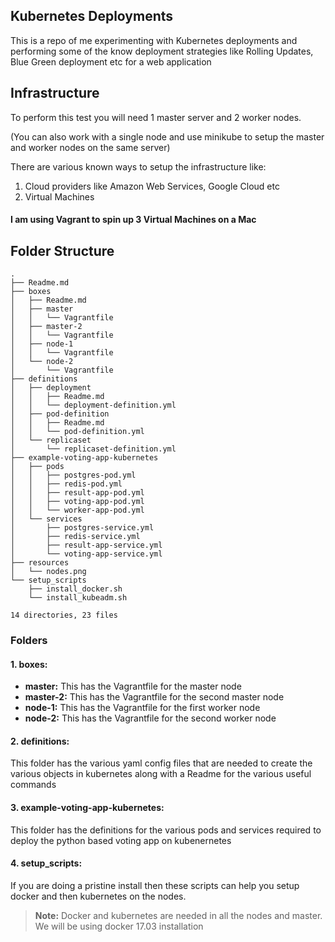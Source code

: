 ## Kubernetes Deployments

This is a repo of me experimenting with Kubernetes deployments and performing some of the know deployment strategies like Rolling Updates, Blue Green deployment etc for a web application

## Infrastructure
To perform this test you will need 1 master server and 2 worker nodes.

(You can also work with a single node and use minikube to setup the master and worker nodes on the same server)

There are various known ways to setup the infrastructure like:
1. Cloud providers like Amazon Web Services, Google Cloud etc
2. Virtual Machines

#### I am using Vagrant to spin up 3 Virtual Machines on a Mac


## Folder Structure

```
.
├── Readme.md
├── boxes
│   ├── Readme.md
│   ├── master
│   │   └── Vagrantfile
│   ├── master-2
│   │   └── Vagrantfile
│   ├── node-1
│   │   └── Vagrantfile
│   └── node-2
│       └── Vagrantfile
├── definitions
│   ├── deployment
│   │   ├── Readme.md
│   │   └── deployment-definition.yml
│   ├── pod-definition
│   │   ├── Readme.md
│   │   └── pod-definition.yml
│   └── replicaset
│       └── replicaset-definition.yml
├── example-voting-app-kubernetes
│   ├── pods
│   │   ├── postgres-pod.yml
│   │   ├── redis-pod.yml
│   │   ├── result-app-pod.yml
│   │   ├── voting-app-pod.yml
│   │   └── worker-app-pod.yml
│   └── services
│       ├── postgres-service.yml
│       ├── redis-service.yml
│       ├── result-app-service.yml
│       └── voting-app-service.yml
├── resources
│   └── nodes.png
└── setup_scripts
    ├── install_docker.sh
    └── install_kubeadm.sh

14 directories, 23 files

```

### Folders
#### 1. boxes:
* **master:** This has the Vagrantfile for the master node
* **master-2:** This has the Vagrantfile for the second master node
* **node-1:** This has the Vagrantfile for the first worker node
* **node-2:** This has the Vagrantfile for the second worker node

#### 2. definitions:
This folder has the various yaml config files that are needed to create the various objects in kubernetes along with a Readme for the various useful commands

#### 3. example-voting-app-kubernetes:
This folder has the definitions for the various pods and services required to deploy the python based voting app on kubenernetes 

#### 4. setup_scripts:
If you are doing a pristine install then these scripts can help you setup docker and then kubernetes on the nodes. 

> **Note:** Docker and kubernetes are needed in all the nodes and master. We will be using docker 17.03 installation 